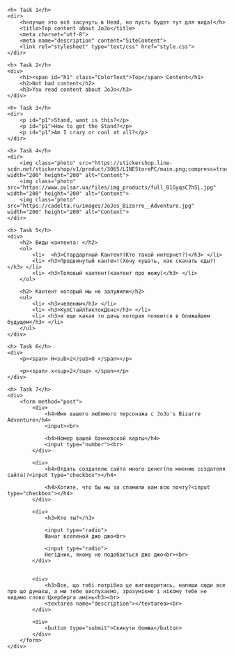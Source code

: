 <html>
<head>
</head>
<body>

    <h> Task 1</h>
	<dir>
    	<h>лучше это всё засунуть в Head, но пусть будет тут для вида)</h>
		<title>Top content about JoJo</title>
		<meta charset="utf-8">
		<meta name="description" content="SiteContent">
		<link rel="stylesheet" type="text/css" href="style.css"> 
	</dir>

    <h> Task 2</h>
	<div> 
		<h1><span id="h1" class="ColorText">Top</span> Content</h1>
	    <h2>Not bad content</h2>
	    <h3>You read content about JoJo</h3>
	</div>

	<h> Task 3</h>
	<dir>
		<p id="p1">Stand, want is this?</p>
		<p id="p1">How to get the Stand?</p>
		<p id="p1">Am I crazy or cool at all?</p>
    </dir>

    <h> Task 4</h>
    <dir>
        <img class="photo" src="https://stickershop.line-scdn.net/stickershop/v1/product/3065/LINEStorePC/main.png;compress=true" width="200" height="200" alt="Content">
        <img class="photo" src="https://www.pulsar.ua/files/img_products/full_81GyqsC7hSL.jpg" width="200" height="200" alt="Content">
        <img class="photo" src="https://cadelta.ru/images/JoJos_Bizarre__Adventure.jpg" width="200" height="200" alt="Content">
    </dir>

    <h> Task 5</h>
    <div>
        <h2> Виды кантента: </h2>
        <ol>
            <li>  <h3>Стардартный Кантент(Кто такой интернет?)</h3> </li>
            <li> <h3>Продвинутый кантент(Хочу кушать, как скачать еды?)</h3> </li>
            <li> <h3>Топовый кантент(кантент про жожу)</h3> </li>
        </ol>

        <h2> Кантент который мы не залужили</h2>
        <ul>
            <li> <h3>челенжи</h3> </li>
            <li> <h3>КулСтайлТиктокДєнс</h3> </li>
            <li> <h3>и еще какая то дичь которая появится в ближайшем будущем</h3> </li>
        </ul>
    </div>

    <h> Task 6</h>
    <div>
        <p><span> H<sub>2</sub>O </span></p>

        <p><span> x<sup>2</sup> </span></p>
    </div>

    <h> Task 7</h>
    <div>
        <form method="post">
            <div>
                <h4>Имя вашего любимого персонажа с JoJo's Bizarre Adventure</h4>
                <input><br>

                <h4>Номер вашей банковской карты</h4>
                <input type="number"><br>
            </div>

            <div>
                <h4>Отдать создателю сайта много денег(по мнению создателя сайта)?<input type="checkbox"></h4>

                <h4>Хотите, что бы мы за спамили вам всю почту?<input type="checkbox"></h4>
            </div>

            <div>
                <h3>Кто ты?</h3>

                <input type="radio">
                Фанат вселеной джо джо<br>

                <input type="radio">
                Негідник, якому не подобається джо джо<br><br>
            </div>


            <div>
                <h3>Все, що тобі потрібно це виговоритись, напиши сюди все про що думаєш, а ми тебе вислухаємо, зрозуміємо і нікому тебе не видамо слово Цкерберга амінь<h3><br>
                <textarea name="description"></textarea><br>
            </div>

            <div>
                <button type="submit">Скинути бомжа</button>
            </div>
        </form>
    </div>
</body>
</html>
